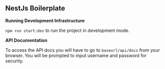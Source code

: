 ## NestJs Boilerplate 


**Running Development Infrastructure**

`npm run start:dev` to run the project in development mode. 

**API Documentation**

To access the API docs you will have to go to `baseurl/api/docs` from your browser. You will be prompted to input username and password for security. 
